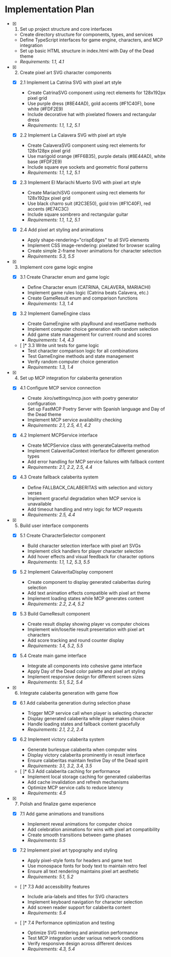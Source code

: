 # Implementation Plan

- [x] 1. Set up project structure and core interfaces
  - Create directory structure for components, types, and services
  - Define TypeScript interfaces for game engine, characters, and MCP integration
  - Set up basic HTML structure in index.html with Day of the Dead theme
  - _Requirements: 1.1, 4.1_

- [x] 2. Create pixel art SVG character components
  - [x] 2.1 Implement La Catrina SVG with pixel art style
    - Create CatrinaSVG component using rect elements for 128x192px pixel grid
    - Use purple dress (#8E44AD), gold accents (#F1C40F), bone white (#FDF2E9)
    - Include decorative hat with pixelated flowers and rectangular dress
    - _Requirements: 1.1, 1.2, 5.1_

  - [x] 2.2 Implement La Calavera SVG with pixel art style
    - Create CalaveraSVG component using rect elements for 128x128px pixel grid
    - Use marigold orange (#FF6B35), purple details (#8E44AD), white base (#FDF2E9)
    - Include square eye sockets and geometric floral patterns
    - _Requirements: 1.1, 1.2, 5.1_

  - [x] 2.3 Implement El Mariachi Muerto SVG with pixel art style
    - Create MariachiSVG component using rect elements for 128x192px pixel grid
    - Use black charro suit (#2C3E50), gold trim (#F1C40F), red accents (#E74C3C)
    - Include square sombrero and rectangular guitar
    - _Requirements: 1.1, 1.2, 5.1_

  - [x] 2.4 Add pixel art styling and animations
    - Apply shape-rendering="crispEdges" to all SVG elements
    - Implement CSS image-rendering: pixelated for browser scaling
    - Create simple 2-frame hover animations for character selection
    - _Requirements: 5.3, 5.5_

- [x] 3. Implement core game logic engine
  - [x] 3.1 Create Character enum and game logic
    - Define Character enum (CATRINA, CALAVERA, MARIACHI)
    - Implement game rules logic (Catrina beats Calavera, etc.)
    - Create GameResult enum and comparison functions
    - _Requirements: 1.3, 1.4_

  - [x] 3.2 Implement GameEngine class
    - Create GameEngine with playRound and resetGame methods
    - Implement computer choice generation with random selection
    - Add game state management for current round and scores
    - _Requirements: 1.4, 4.3_

  - [ ]* 3.3 Write unit tests for game logic
    - Test character comparison logic for all combinations
    - Test GameEngine methods and state management
    - Verify random computer choice generation
    - _Requirements: 1.3, 1.4_

- [x] 4. Set up MCP integration for calaberita generation
  - [x] 4.1 Configure MCP service connection
    - Create .kiro/settings/mcp.json with poetry generator configuration
    - Set up FastMCP Poetry Server with Spanish language and Day of the Dead theme
    - Implement MCP service availability checking
    - _Requirements: 2.1, 2.5, 4.1, 4.2_

  - [x] 4.2 Implement MCPService interface
    - Create MCPService class with generateCalaverita method
    - Implement CalaveritaContext interface for different generation types
    - Add error handling for MCP service failures with fallback content
    - _Requirements: 2.1, 2.2, 2.5, 4.4_

  - [x] 4.3 Create fallback calaberita system
    - Define FALLBACK_CALABERITAS with selection and victory verses
    - Implement graceful degradation when MCP service is unavailable
    - Add timeout handling and retry logic for MCP requests
    - _Requirements: 2.5, 4.4_

- [x] 5. Build user interface components
  - [x] 5.1 Create CharacterSelector component
    - Build character selection interface with pixel art SVGs
    - Implement click handlers for player character selection
    - Add hover effects and visual feedback for character options
    - _Requirements: 1.1, 1.2, 5.3, 5.5_

  - [x] 5.2 Implement CalaveritaDisplay component
    - Create component to display generated calaberitas during selection
    - Add text animation effects compatible with pixel art theme
    - Implement loading states while MCP generates content
    - _Requirements: 2.2, 2.4, 5.2_

  - [x] 5.3 Build GameResult component
    - Create result display showing player vs computer choices
    - Implement win/lose/tie result presentation with pixel art characters
    - Add score tracking and round counter display
    - _Requirements: 1.4, 5.2, 5.5_

  - [x] 5.4 Create main game interface
    - Integrate all components into cohesive game interface
    - Apply Day of the Dead color palette and pixel art styling
    - Implement responsive design for different screen sizes
    - _Requirements: 5.1, 5.2, 5.4_

- [x] 6. Integrate calaberita generation with game flow
  - [x] 6.1 Add calaberita generation during selection phase
    - Trigger MCP service call when player is selecting character
    - Display generated calaberita while player makes choice
    - Handle loading states and fallback content gracefully
    - _Requirements: 2.1, 2.2, 2.4_

  - [x] 6.2 Implement victory calaberita system
    - Generate burlesque calaberita when computer wins
    - Display victory calaberita prominently in result interface
    - Ensure calaberitas maintain festive Day of the Dead spirit
    - _Requirements: 3.1, 3.2, 3.4, 3.5_

  - [ ]* 6.3 Add calaberita caching for performance
    - Implement local storage caching for generated calaberitas
    - Add cache invalidation and refresh mechanisms
    - Optimize MCP service calls to reduce latency
    - _Requirements: 4.5_

- [x] 7. Polish and finalize game experience
  - [x] 7.1 Add game animations and transitions
    - Implement reveal animations for computer choice
    - Add celebration animations for wins with pixel art compatibility
    - Create smooth transitions between game phases
    - _Requirements: 5.5_

  - [x] 7.2 Implement pixel art typography and styling
    - Apply pixel-style fonts for headers and game text
    - Use monospace fonts for body text to maintain retro feel
    - Ensure all text rendering maintains pixel art aesthetic
    - _Requirements: 5.1, 5.2_

  - [ ]* 7.3 Add accessibility features
    - Include aria-labels and titles for SVG characters
    - Implement keyboard navigation for character selection
    - Add screen reader support for calaberita content
    - _Requirements: 5.4_

  - [ ]* 7.4 Performance optimization and testing
    - Optimize SVG rendering and animation performance
    - Test MCP integration under various network conditions
    - Verify responsive design across different devices
    - _Requirements: 4.3, 5.4_